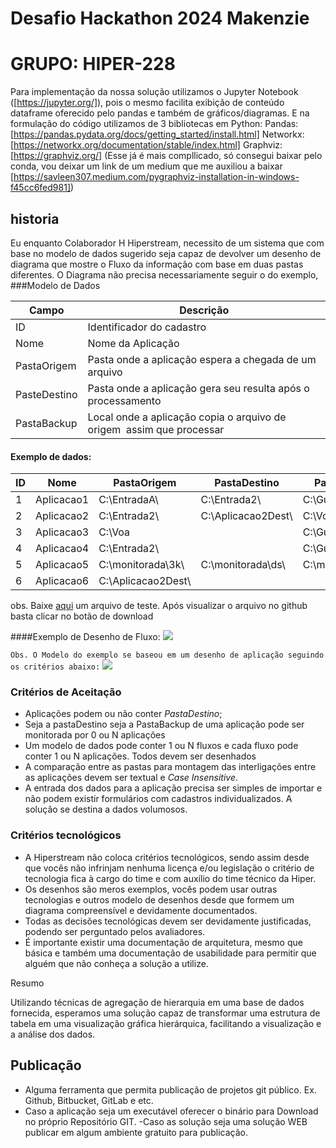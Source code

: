 # Desafio Hackathon 2024 Makenzie

# GRUPO: HIPER-228

Para implementação da nossa solução utilizamos o Jupyter Notebook ([https://jupyter.org/]), pois o mesmo facilita exibição de conteúdo dataframe oferecido pelo pandas e também de gráficos/diagramas.
E na formulação do código utilizamos de 3 bibliotecas em Python:
Pandas: [https://pandas.pydata.org/docs/getting_started/install.html]
Networkx: [https://networkx.org/documentation/stable/index.html]
Graphviz: [https://graphviz.org/] (Esse já é mais compllicado, só consegui baixar pelo conda, vou deixar um link de um medium que me auxiliou a baixar [https://savleen307.medium.com/pygraphviz-installation-in-windows-f45cc6fed981])




## historia
Eu enquanto Colaborador H Hiperstream, necessito de um sistema que com base no modelo de dados sugerido seja capaz de devolver um desenho de diagrama que mostre o Fluxo da informação com base em duas pastas diferentes. 
O Diagrama não precisa necessariamente seguir o do exemplo, 
###Modelo de Dados

| Campo | Descrição |
| --- | --- |
| ID | Identificador do cadastro |
| Nome | Nome da Aplicação |
| PastaOrigem | Pasta onde a aplicação espera a chegada de um arquivo |
| PasteDestino | Pasta onde a aplicação gera seu resulta após o processamento |
| PastaBackup | Local onde a aplicação copia o arquivo de origem  assim que processar |
#### Exemplo de dados:

| ID | Nome | PastaOrigem | PastaDestino | PastaBackup |
| --- | --- | --- | --- | --- |
| 1 | Aplicacao1 | C:\EntradaA\ | C:\Entrada2\ | C:\Guarda\ |
| 2 | Aplicacao2 | C:\Entrada2\ | C:\Aplicacao2Dest\ | C:\Voa |
| 3 | Aplicacao3 | C:\Voa |  | C:\Guarda\ |
| 4 | Aplicacao4 | C:\Entrada2\ |  | C:\Guarda\ |
| 5 | Aplicacao5 | C:\monitorada\3k\ | C:\monitorada\ds\ | C:\monitorada\Gd\ |
| 6 | Aplicacao6 | C:\Aplicacao2Dest\ |  |  |


obs. Baixe [aqui](https://github.com/hiperstream/desafio_hackathon_2024/blob/main/Baseparateste.csv) um arquivo de teste. Após visualizar o arquivo no github basta clicar no botão de download

####Exemplo de Desenho de Fluxo:
![](https://github.com/hiperstream/desafio_hackathon_2024/blob/main/Exemplo_Fluxo.svg)


`Obs. O Modelo do exemplo se baseou em um desenho de aplicação seguindo os critérios abaixo:`
![](https://github.com/hiperstream/desafio_hackathon_2024/blob/main/Exemplo_base_diagrama.svg)


### Critérios de Aceitação

- Aplicações podem ou não conter *PastaDestino*;
- Seja a pastaDestino seja a PastaBackup de uma aplicação pode ser monitorada por 0 ou N aplicações
- Um modelo de dados pode conter 1 ou N fluxos e cada fluxo pode conter 1 ou N aplicações. Todos devem ser desenhados
- A comparação entre as pastas para montagem das interligações entre as aplicações devem ser textual e *Case Insensitive*.
- A entrada dos dados para a aplicação precisa ser simples de importar e não podem existir formulários com cadastros individualizados. A solução se destina a dados volumosos.

### Critérios tecnológicos

- A Hiperstream não coloca critérios tecnológicos, sendo assim desde que vocês não infrinjam nenhuma licença e/ou legislação o critério de tecnologia fica à cargo do time e com auxílio do time técnico da Hiper.
- Os desenhos são meros exemplos, vocês podem usar outras tecnologias e outros modelo de desenhos desde que formem um diagrama compreensível e devidamente documentados.
- Todas as decisões tecnológicas devem ser devidamente justificadas, podendo ser perguntado pelos avaliadores.
- É importante existir uma documentação de arquitetura, mesmo que básica e também uma documentação de usabilidade para permitir que alguém que não conheça a solução a utilize.

Resumo

Utilizando técnicas de agregação de hierarquia em uma base de dados fornecida, esperamos uma solução capaz de transformar uma estrutura de tabela em uma visualização gráfica hierárquica, facilitando a visualização e a análise dos dados.

## Publicação
- Alguma ferramenta que permita publicação de projetos git público. Ex. Github, Bitbucket, GitLab e etc.​
- Caso a aplicação seja um executável oferecer o binário para Download no próprio Repositório GIT.​
 -Caso as solução seja uma solução WEB publicar em algum ambiente gratuito para publicação. ​

